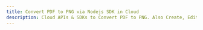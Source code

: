 ---title: Convert PDF to PNG via Nodejs SDK in Clouddescription: Cloud APIs & SDKs to Convert PDF to PNG. Also Create, Edit & Render Microsoft Word & OpenOffice documents in the Cloud.---